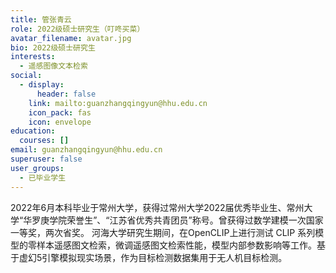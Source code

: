 ```yaml
---
title: 管张青云
role: 2022级硕士研究生（叮咚买菜）
avatar_filename: avatar.jpg
bio: 2022级硕士研究生
interests:
  - 遥感图像文本检索
social:
  - display:
      header: false
    link: mailto:guanzhangqingyun@hhu.edu.cn
    icon_pack: fas
    icon: envelope
education:
  courses: []
email: guanzhangqingyun@hhu.edu.cn
superuser: false
user_groups:
  - 已毕业学生
---
```

2022年6月本科毕业于常州大学，获得过常州大学2022届优秀毕业生、常州大学“华罗庚学院荣誉生”、“江苏省优秀共青团员”称号。曾获得过数学建模一次国家一等奖，两次省奖。
河海大学研究生期间，在OpenCLIP上进行测试 CLIP 系列模型的零样本遥感图文检索，微调遥感图文检索性能，模型内部参数影响等工作。基于虚幻5引擎模拟现实场景，作为目标检测数据集用于无人机目标检测。
